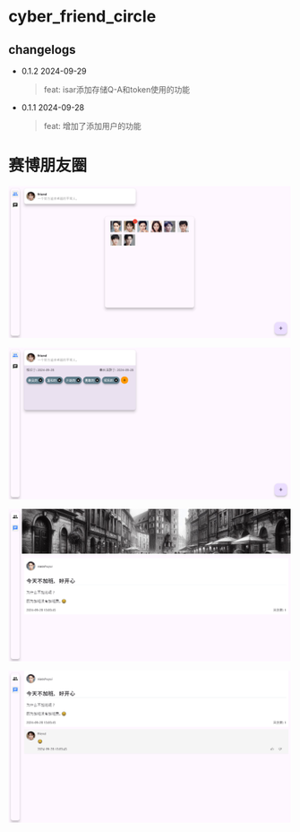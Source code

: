 # cyber_friend_circle

## changelogs

* 0.1.2 2024-09-29
  > feat: isar添加存储Q-A和token使用的功能

* 0.1.1 2024-09-28
  > feat: 增加了添加用户的功能

# 赛博朋友圈

![image-20240928134354653](./images/v0.1/image-20240928134354653.png)

![image-20240928134433082](./images/v0.1/image-20240928134433082.png)

![image-20240928134500264](./images/v0.1/image-20240928134500264.png)

![image-20240928134523907](./images/v0.1/image-20240928134523907.png)
